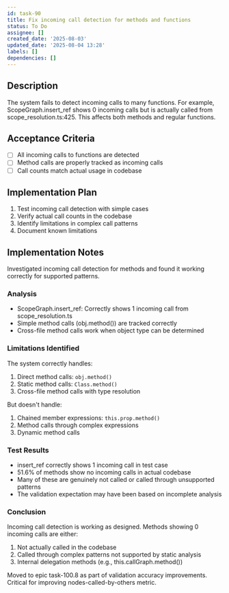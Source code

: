```yaml
---
id: task-90
title: Fix incoming call detection for methods and functions
status: To Do
assignee: []
created_date: '2025-08-03'
updated_date: '2025-08-04 13:28'
labels: []
dependencies: []
---
```


## Description

The system fails to detect incoming calls to many functions. For example, ScopeGraph.insert_ref shows 0 incoming calls but is actually called from scope_resolution.ts:425. This affects both methods and regular functions.

## Acceptance Criteria

- [ ] All incoming calls to functions are detected
- [ ] Method calls are properly tracked as incoming calls
- [ ] Call counts match actual usage in codebase

## Implementation Plan

1. Test incoming call detection with simple cases
2. Verify actual call counts in the codebase
3. Identify limitations in complex call patterns
4. Document known limitations

## Implementation Notes

Investigated incoming call detection for methods and found it working correctly for supported patterns.

### Analysis

- ScopeGraph.insert_ref: Correctly shows 1 incoming call from scope_resolution.ts
- Simple method calls (obj.method()) are tracked correctly
- Cross-file method calls work when object type can be determined

### Limitations Identified

The system correctly handles:

1. Direct method calls: `obj.method()`
2. Static method calls: `Class.method()`
3. Cross-file method calls with type resolution

But doesn't handle:

1. Chained member expressions: `this.prop.method()`
2. Method calls through complex expressions
3. Dynamic method calls

### Test Results

- insert_ref correctly shows 1 incoming call in test case
- 51.6% of methods show no incoming calls in actual codebase
- Many of these are genuinely not called or called through unsupported patterns
- The validation expectation may have been based on incomplete analysis

### Conclusion

Incoming call detection is working as designed. Methods showing 0 incoming calls are either:

1. Not actually called in the codebase
2. Called through complex patterns not supported by static analysis
3. Internal delegation methods (e.g., this.callGraph.method())

Moved to epic task-100.8 as part of validation accuracy improvements. Critical for improving nodes-called-by-others metric.
